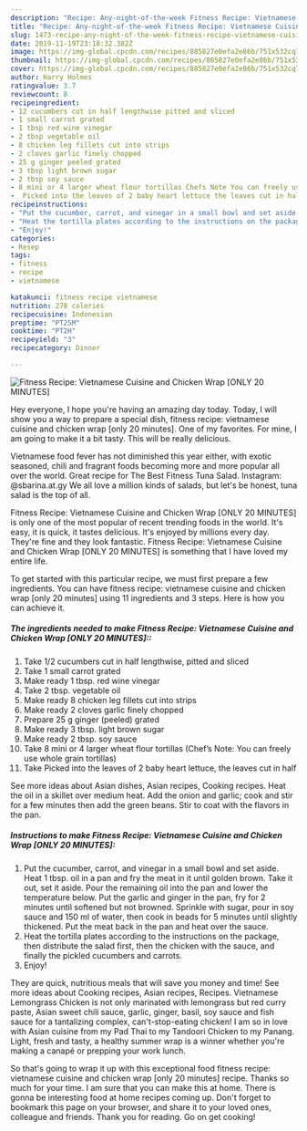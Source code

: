 ```yaml
---
description: "Recipe: Any-night-of-the-week Fitness Recipe: Vietnamese Cuisine and Chicken Wrap [ONLY 20 MINUTES]"
title: "Recipe: Any-night-of-the-week Fitness Recipe: Vietnamese Cuisine and Chicken Wrap [ONLY 20 MINUTES]"
slug: 1473-recipe-any-night-of-the-week-fitness-recipe-vietnamese-cuisine-and-chicken-wrap-only-20-minutes
date: 2019-11-19T23:18:32.382Z
image: https://img-global.cpcdn.com/recipes/885827e0efa2e86b/751x532cq70/fitness-recipe-vietnamese-cuisine-and-chicken-wrap-only-20-minutes-recipe-main-photo.jpg
thumbnail: https://img-global.cpcdn.com/recipes/885827e0efa2e86b/751x532cq70/fitness-recipe-vietnamese-cuisine-and-chicken-wrap-only-20-minutes-recipe-main-photo.jpg
cover: https://img-global.cpcdn.com/recipes/885827e0efa2e86b/751x532cq70/fitness-recipe-vietnamese-cuisine-and-chicken-wrap-only-20-minutes-recipe-main-photo.jpg
author: Harry Holmes
ratingvalue: 3.7
reviewcount: 8
recipeingredient:
- 12 cucumbers cut in half lengthwise pitted and sliced
- 1 small carrot grated
- 1 tbsp red wine vinegar
- 2 tbsp vegetable oil
- 8 chicken leg fillets cut into strips
- 2 cloves garlic finely chopped
- 25 g ginger peeled grated
- 3 tbsp light brown sugar
- 2 tbsp soy sauce
- 8 mini or 4 larger wheat flour tortillas Chefs Note You can freely use whole grain tortillas
-  Picked into the leaves of 2 baby heart lettuce the leaves cut in half
recipeinstructions:
- "Put the cucumber, carrot, and vinegar in a small bowl and set aside. Heat 1 tbsp. oil in a pan and fry the meat in it until golden brown. Take it out, set it aside. Pour the remaining oil into the pan and lower the temperature below. Put the garlic and ginger in the pan, fry for 2 minutes until softened but not browned. Sprinkle with sugar, pour in soy sauce and 150 ml of water, then cook in beads for 5 minutes until slightly thickened. Put the meat back in the pan and heat over the sauce."
- "Heat the tortilla plates according to the instructions on the package, then distribute the salad first, then the chicken with the sauce, and finally the pickled cucumbers and carrots."
- "Enjoy!"
categories:
- Resep
tags:
- fitness
- recipe
- vietnamese

katakunci: fitness recipe vietnamese
nutrition: 278 calories
recipecuisine: Indonesian
preptime: "PT25M"
cooktime: "PT2H"
recipeyield: "3"
recipecategory: Dinner

---
```



![Fitness Recipe: Vietnamese Cuisine and Chicken Wrap [ONLY 20 MINUTES]](https://img-global.cpcdn.com/recipes/885827e0efa2e86b/751x532cq70/fitness-recipe-vietnamese-cuisine-and-chicken-wrap-only-20-minutes-recipe-main-photo.jpg)

Hey everyone, I hope you're having an amazing day today. Today, I will show you a way to prepare a special dish, fitness recipe: vietnamese cuisine and chicken wrap [only 20 minutes]. One of my favorites. For mine, I am going to make it a bit tasty. This will be really delicious.

Vietnamese food fever has not diminished this year either, with exotic seasoned, chili and fragrant foods becoming more and more popular all over the world. Great recipe for The Best Fitness Tuna Salad. Instagram: @sbarina.at.gy We all love a million kinds of salads, but let&#39;s be honest, tuna salad is the top of all.

Fitness Recipe: Vietnamese Cuisine and Chicken Wrap [ONLY 20 MINUTES] is only one of the most popular of recent trending foods in the world. It's easy, it is quick, it tastes delicious. It's enjoyed by millions every day. They're fine and they look fantastic. Fitness Recipe: Vietnamese Cuisine and Chicken Wrap [ONLY 20 MINUTES] is something that I have loved my entire life.


To get started with this particular recipe, we must first prepare a few ingredients. You can have fitness recipe: vietnamese cuisine and chicken wrap [only 20 minutes] using 11 ingredients and 3 steps. Here is how you can achieve it.

##### The ingredients needed to make Fitness Recipe: Vietnamese Cuisine and Chicken Wrap [ONLY 20 MINUTES]::

1. Take 1/2 cucumbers cut in half lengthwise, pitted and sliced
1. Take 1 small carrot grated
1. Make ready 1 tbsp. red wine vinegar
1. Take 2 tbsp. vegetable oil
1. Make ready 8 chicken leg fillets cut into strips
1. Make ready 2 cloves garlic finely chopped
1. Prepare 25 g ginger (peeled) grated
1. Make ready 3 tbsp. light brown sugar
1. Make ready 2 tbsp. soy sauce
1. Take 8 mini or 4 larger wheat flour tortillas (Chef’s Note: You can freely use whole grain tortillas)
1. Take  Picked into the leaves of 2 baby heart lettuce, the leaves cut in half


See more ideas about Asian dishes, Asian recipes, Cooking recipes. Heat the oil in a skillet over medium heat. Add the onion and garlic; cook and stir for a few minutes then add the green beans. Stir to coat with the flavors in the pan. 

##### Instructions to make Fitness Recipe: Vietnamese Cuisine and Chicken Wrap [ONLY 20 MINUTES]:

1. Put the cucumber, carrot, and vinegar in a small bowl and set aside. Heat 1 tbsp. oil in a pan and fry the meat in it until golden brown. Take it out, set it aside. Pour the remaining oil into the pan and lower the temperature below. Put the garlic and ginger in the pan, fry for 2 minutes until softened but not browned. Sprinkle with sugar, pour in soy sauce and 150 ml of water, then cook in beads for 5 minutes until slightly thickened. Put the meat back in the pan and heat over the sauce.
1. Heat the tortilla plates according to the instructions on the package, then distribute the salad first, then the chicken with the sauce, and finally the pickled cucumbers and carrots.
1. Enjoy!


They are quick, nutritious meals that will save you money and time! See more ideas about Cooking recipes, Asian recipes, Recipes. Vietnamese Lemongrass Chicken is not only marinated with lemongrass but red curry paste, Asian sweet chili sauce, garlic, ginger, basil, soy sauce and fish sauce for a tantalizing complex, can&#39;t-stop-eating chicken! I am so in love with Asian cuisine from my Pad Thai to my Tandoori Chicken to my Panang. Light, fresh and tasty, a healthy summer wrap is a winner whether you&#39;re making a canapé or prepping your work lunch. 

So that's going to wrap it up with this exceptional food fitness recipe: vietnamese cuisine and chicken wrap [only 20 minutes] recipe. Thanks so much for your time. I am sure that you can make this at home. There is gonna be interesting food at home recipes coming up. Don't forget to bookmark this page on your browser, and share it to your loved ones, colleague and friends. Thank you for reading. Go on get cooking!
